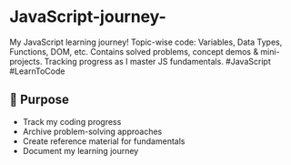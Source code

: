 # JavaScript-journey-
My JavaScript learning journey! Topic-wise code: Variables, Data Types, Functions, DOM, etc. Contains solved problems, concept demos &amp; mini-projects. Tracking progress as I master JS fundamentals. #JavaScript #LearnToCode

## 🎯 Purpose
- Track my coding progress
- Archive problem-solving approaches
- Create reference material for fundamentals
- Document my learning journey
